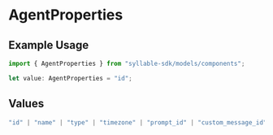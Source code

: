 # AgentProperties

## Example Usage

```typescript
import { AgentProperties } from "syllable-sdk/models/components";

let value: AgentProperties = "id";
```

## Values

```typescript
"id" | "name" | "type" | "timezone" | "prompt_id" | "custom_message_id" | "languages" | "variables" | "prompt_tool_defaults" | "tool_headers"
```